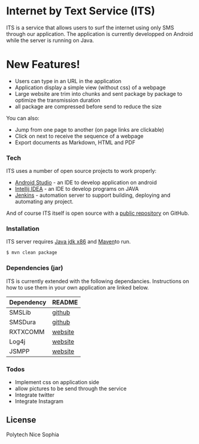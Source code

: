 # Internet by Text Service (ITS)


ITS is a service that allows users to surf the internet using only SMS through our application. The application is currently developped on Android while the server is running on Java.

# New Features!
  - Users can type in an URL in the application
  - Application display a simple view (without css) of a webpage
  - Large website are trim into chunks and sent package by package to optimize the transmission duration
  - all package are compressed before send to reduce the size

You can also:
  - Jump from one page to another (on page links are clickable)
  - Click on next to receive the sequence of a webpage
  - Export documents as Markdown, HTML and PDF


### Tech

ITS uses a number of open source projects to work properly:

* [Android Studio] - an IDE to develop application on android
* [Intellij IDEA] - an IDE to develop programs on JAVA
* [Jenkins] - automation server to support building, deploying and automating any project.

And of course ITS itself is open source with a [public repository][dill]
 on GitHub.

### Installation

ITS server requires [Java jdk x86](https://nodejs.org/) and [Maven](https://maven.apache.org)to run.

```sh
$ mvn clean package
```


### Dependencies (jar)

ITS is currently extended with the following dependancies. Instructions on how to use them in your own application are linked below.

| Dependency | README |
| ------ | ------ |
| SMSLib |  [github](https://github.com/tdelenikas/smslib) |
| SMSDura | [github](https://github.com/harshadura/SMS.Dura.Wrapper) |
| RXTXCOMM | [website](https://seiscode.iris.washington.edu/projects/rxtxcomm) |
| Log4j | [website](https://logging.apache.org/log4j/2.x/) |
| JSMPP | [website](https://jsmpp.org) |



### Todos

 - Implement css on application side
 - allow pictures to be send through the service
 - Integrate twitter
 - Integrate Instagram

License
----

Polytech Nice Sophia

   [Android Studio]: <https://developer.android.com/studio/index.html>
   [Intellij IDEA]: <https://www.jetbrains.com/idea/>
   [Jenkins]: <https://jenkins.io>
   [dill]: <https://github.com/danialaswad/Internet-by-Text-Service>
   